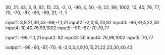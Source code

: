 30, 21, 43, 3, 9, 82, 15, 23, -2, 0, -96, 4, 50, -9, 22, 99, 1002, 10, 40, 76, 77, 70, -70, -87, -90, -99, 21, -1, 1

input1: 3,9,21,30,43 -99,-1,1,21 
input2: -2,0,15,23,82 
input3: -96,-9,4,22,50 
input4: 10,40,76,99,1002 
input5: -90,-87,-70,70,77

input1:  -99,-1,1,21 
input2: 82 
input3: 50 
input4: 76,99,1002 
input5: 70,77 

output1: -96,-90,-87,-70,-9,-2,0,3,4,9,10,15,21,22,23,30,40,43,